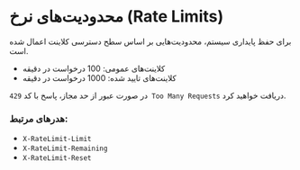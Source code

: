 # محدودیت‌های نرخ (Rate Limits)

برای حفظ پایداری سیستم، محدودیت‌هایی بر اساس سطح دسترسی کلاینت اعمال شده است.

- کلاینت‌های عمومی: 100 درخواست در دقیقه
- کلاینت‌های تایید شده: 1000 درخواست در دقیقه

در صورت عبور از حد مجاز، پاسخ با کد `429 Too Many Requests` دریافت خواهید کرد.

### هدرهای مرتبط:

- `X-RateLimit-Limit`
- `X-RateLimit-Remaining`
- `X-RateLimit-Reset`
